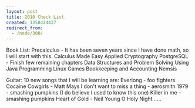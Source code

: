 ```yaml
---
layout: post
title: 2010 Check List
created: 1258424437
redirect_from:
  - /node/300/
---
```

Book List:
Precalculus - It has been seven years since I have done math, so I will start with this.
Calculus Made Easy
Applied Cryptography
PostgreSQL - Finish few remaining chapters
Data Structures and Problem Solving Using Java
Programming Linux Games
Bookkeeping and Accounting
Nemsis

Guitar:
10 new songs that I will be learning are:
Everlong - foo fighters
Cocaine Cowgirls - Matt Mays
I don't want to miss a thing - aerosmith
1979 - smashing pumpkins (I do believe I used to know this one)
Killer in me - smashing pumpkins
Heart of Gold - Neil Young
O Holy Night
.....

